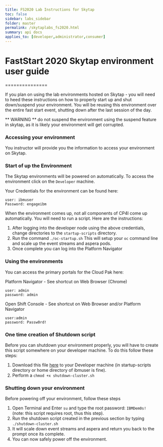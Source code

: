 ```yaml
---
title: FS2020 Lab Instructions for Skytap
toc: false
sidebar: labs_sidebar
folder: master
permalink: /skytaplabs_fs2020.html
summary: api docs
applies_to: [developer,administrator,consumer]
---
```


# FastStart 2020 Skytap environment user guide
===============

If you plan on using the lab environments hosted on Skytap - you will need to heed these instructions on how to properly start up and shut down/suspend your environment.  You will be reusing this environment over the entire fast start event, shutting down after the last session of the day.

** WARNING ** do not suspend the environment using the suspend feature in skytap, as it is likely your environment will get corrupted.

### Accessing your environment

You instructor will provide you the information to access your environment on Skytap.  

### Start of up the Environment

The Skytap environments will be powered on automatically.  To access the environment click on the `Developer` machine.

Your Credentials for the environment can be found here:
```
user: ibmuser
Password: engageibm
```

When the environment comes up, not all components of CP4I come up automatically.  You will need to run a script.  Here are the instructions:

1. After logging into the developer node using the above credentials, change directories to the `startup-scripts` directory.
2. Run the command `./oc-startup.sh` This will setup your `oc` command line and scale up the event streams and aspera pods.
3. Once complete you can log into the Platform Navigator

### Using the environments

You can access the primary portals for the Cloud Pak here:

Platform Navigator - See shortcut on Web Browser (Chrome)
```
user: admin
password: admin
```

Open Shift Console - See shortcut on Web Browser and/or Platform Navigator
```
user:admin
password: Passw0rd!
```

### One time creation of Shutdown script

Before you can shutdown your environment properly, you will have to create this script somewhere on your developer machine.  To do this follow these steps:

1. Download this file [here](https://github.com/alley28/integration/blob/master/shutdown-cluster.sh) to your Developer machine (in startup-scripts directory or home directory of ibmuser is fine).
2. Perform a `chmod +x shutdown-cluster.sh`

### Shutting down your environment

Before powering off your environment, follow these steps

1. Open Terminal and Enter `su` and type the root password: `IBMDem0s!` (note: this script requires root, thus this step).
2. Run the shutdown script created in the previous section by typing `./shutdown-cluster.sh`
3. It will scale down event streams and aspera and return you back to the prompt once its complete.
4. You can now safely power off the environment.

